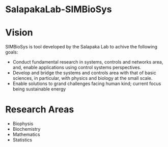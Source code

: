 # SalapakaLab-SIMBioSys

# Vision
SIMBioSys is tool developed by the Salapaka Lab to achive the following goals:  
- Conduct fundamental research in systems, controls and networks area, and, enable applications using control systems perspectives. 
- Develop and bridge the systems and controls area with that of basic sciences, in particular, with physics and biology at the small scale. 
- Enable solutions to grand challenges facing human kind; current focus being sustainable energy

# Research Areas
- Biophysis
- Biochemistry
- Mathematics
- Statistics


